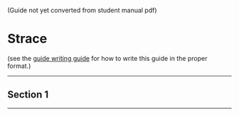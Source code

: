 (Guide not yet converted from student manual pdf)

# Strace

(see the [guide writing guide](https://github.com/edurange/edurange-flask/wiki/Guide-Writing-Guide) for how to write this guide in the proper format.)

---

## Section 1

---

